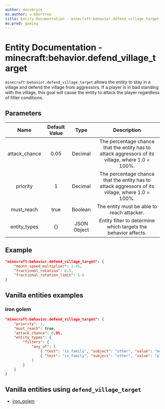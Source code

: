 ```yaml
---
author: docsbryce
ms.author: v-bbortree
title: Entity Documentation - minecraft:behavior.defend_village_target
ms.prod: gaming
---
```


# Entity Documentation - minecraft:behavior.defend_village_target

`minecraft:behavior.defend_village_target` allows the entity to stay in a village and defend the village from aggressors. If a player is in bad standing with the village, this goal will cause the entity to attack the player regardless of filter conditions.



## Parameters
| Name| Default Value| Type| Description |
|:-----------:|:-----------:|:-----------:|:-----------:|
| attack_chance| 0.05| Decimal| The percentage chance that the entity has to attack aggressors of its village, where 1.0 = 100%. |
| priority | 1 | Decimal| The percentage chance that the entity has to attack aggressors of its village, where 1.0 = 100%. |
| must_reach | true | Boolean | The entity must be able to reach attacker. |
| entity_types | {} | JSON Object | Entity filter to determine which targets the behavior affects. |

## Example

```json
"minecraft:behavior.defend_village_target": {
    "mount_speed_multiplier": 1.45,
    "fractional_rotation": 0.5,
    "fractional_rotation_limit": 5.0
}
```

## Vanilla entities examples

### iron golem

```json
"minecraft:behavior.defend_village_target": {
    "priority": 1,
    "must_reach": true,
    "attack_chance": 0.05,
    "entity_types": {
        "filters": {
            "any_of": [
                { "test": "is_family", "subject": "other", "value": "mob" },
                { "test": "is_family", "subject": "other", "value": "player" }
            ] 
        }   
    }
}
```

## Vanilla entities using `defend_village_target`

- [iron_golem](../../../../Source/VanillaBehaviorPack_Snippets/entities/iron_golem.md)

